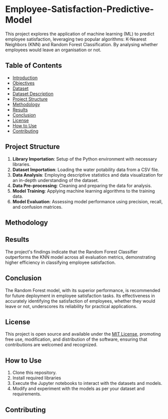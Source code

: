 # Employee-Satisfaction-Predictive-Model
This project explores the application of machine learning (ML) to predict employee satisfaction, leveraging two popular algorithms: K-Nearest Neighbors (KNN) and Random Forest Classification. By analysing whether employees would leave an organisation or not.
## Table of Contents

- [Introduction](#introduction)
- [Objectives](#objectives)
- [Dataset](#dataset)
- [Dataset Description](#dataset-description)
- [Project Structure](#project-structure)
- [Methodology](#methodology)
- [Results](#results)
- [Conclusion](#conclusion)
- [License](#license)
- [How to Use](#how-to-use)
- [Contributing](#contributing)
## Project Structure

1. **Library Importation**: Setup of the Python environment with necessary libraries.
2. **Dataset Importation**: Loading the water potability data from a CSV file.
3. **Data Analysis**: Employing descriptive statistics and data visualization for an in-depth understanding of the dataset.
4. **Data Pre-processing**: Cleaning and preparing the data for analysis.
5. **Model Training**: Applying machine learning algorithms to the training data.
6. **Model Evaluation**: Assessing model performance using precision, recall, and confusion matrices.

## Methodology
## Results

The project's findings indicate that the Random Forest Classifier outperforms the KNN model across all evaluation metrics, demonstrating higher efficiency in classifying employee satisfaction.
## Conclusion

The Random Forest model, with its superior performance, is recommended for future deployment in employee satisfaction tasks. Its effectiveness in accurately identifying the satisfaction of employees, whether they would leave or not, underscores its reliability for practical applications.
## License

This project is open source and available under the [MIT License](LICENSE), promoting free use, modification, and distribution of the software, ensuring that contributions are welcomed and recognized.

## How to Use

1. Clone this repository.
2. Install required libraries
3. Execute the Jupyter notebooks to interact with the datasets and models.
4. Modify and experiment with the models as per your dataset and requirements.

## Contributing
